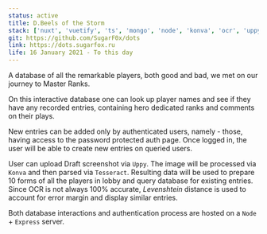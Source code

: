 ```yaml
---
status: active
title: D.Beels of the Storm
stack: ['nuxt', 'vuetify', 'ts', 'mongo', 'node', 'konva', 'ocr', 'uppy']
git: https://github.com/SugarF0x/dots
link: https://dots.sugarfox.ru
life: 16 January 2021 - To this day
---
```

A database of all the remarkable players, both good and bad, we met on our journey to Master Ranks.
<!--more-->
On this interactive database one can look up player names and see if they have any recorded entries, containing
hero dedicated ranks and comments on their plays.

New entries can be added only by authenticated users, namely - those, having access to the password protected
auth page. Once logged in, the user will be able to create new entries on queried users.

User can upload Draft screenshot via `Uppy`. The image will be processed via `Konva` and then parsed via `Tesseract`.
Resulting data will be used to prepare 10 forms of all the players in lobby and query database for
existing entries. Since OCR is not always 100% accurate, _Levenshtein_ distance is used to account for error margin
and display similar entries.

Both database interactions and authentication process are hosted on a `Node` + `Express` server.
